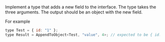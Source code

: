 Implement a type that adds a new field to the interface. The type takes the three arguments. The output should be an object with the new field.

For example

```javascript
type Test = { id: "1" };
type Result = AppendToObject<Test, "value", 4>; // expected to be { id: '1', value: 4 }
```
